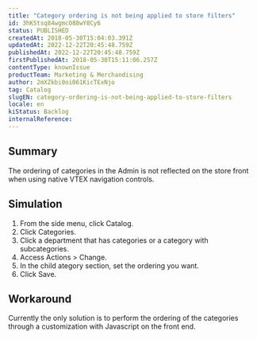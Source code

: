 ```yaml
---
title: "Category ordering is not being applied to store filters"
id: 3hKStsq84wgmcO88wY8Cy6
status: PUBLISHED
createdAt: 2018-05-30T15:04:03.391Z
updatedAt: 2022-12-22T20:45:48.759Z
publishedAt: 2022-12-22T20:45:48.759Z
firstPublishedAt: 2018-05-30T15:11:06.257Z
contentType: knownIssue
productTeam: Marketing & Merchandising
author: 2mXZkbi0oi061KicTExNjo
tag: Catalog
slugEN: category-ordering-is-not-being-applied-to-store-filters
locale: en
kiStatus: Backlog
internalReference: 
---
```


## Summary

The ordering of categories in the Admin is not reflected on the store front when using native VTEX navigation controls.


## Simulation

1. From the side menu, click Catalog.
2. Click Categories.
3. Click a department that has categories or a category with subcategories.
4. Access Actions > Change.
5. In the child ategory section, set the ordering you want.
6. Click Save.

## Workaround

Currently the only solution is to perform the ordering of the categories through a customization with Javascript on the front end.


